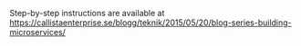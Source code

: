 Step-by-step instructions are available at
https://callistaenterprise.se/blogg/teknik/2015/05/20/blog-series-building-microservices/
